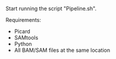 Start running the script "Pipeline.sh". 

Requirements:
  - Picard
  - SAMtools
  - Python
  - All BAM/SAM files at the same location
